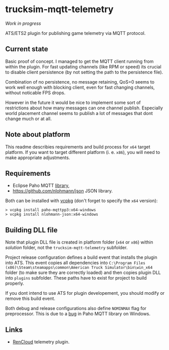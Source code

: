 # trucksim-mqtt-telemetry

*Work in progress*

ATS/ETS2 plugin for publishing game telemetry via MQTT protocol.

## Current state

Basic proof of concept. I managed to get the MQTT client running from within the plugin. For fast updating channels
(like RPM or speed) its crucial to disable client persistence (by not setting the path to the persistence file).

Combination of no persistence, no message retaining, QoS=0 seems to work well enough with blocking client, even for 
fast changing channels, without noticable FPS drops.

However in the future it would be nice to implement some sort of restrictions about how many messages can one channel publish.
Especially world placement channel seems to publish a lot of messages that dont change much or at all.

## Note about platform

This readme describies requirements and build process for ``x64`` target platform. If you want to target different platform
(i. e. ``x86``), you will need to make appropriate adjustments.

## Requirements

* Eclipse Paho MQTT [library](https://github.com/eclipse/paho.mqtt.cpp), 
* https://github.com/nlohmann/json JSON library.

Both can be installed with [vcpkg](https://vcpkg.io/en/index.html) (don't forget to specify the ``x64`` version):

```
> vcpkg install paho-mqttpp3:x64-windows
> vcpkg install nlohmann-json:x64-windows
```

## Building DLL file

Note that plugin DLL file is created in platform folder (``x64`` or ``x86``) within *solution* folder, not the ``trucksim-mqtt-telemetry`` subfolder.

Project release configuration defines a build event that installs the plugin into ATS. This event copies all dependencies into 
``C:\Program Files (x86)\Steam\steamapps\common\American Truck Simulator\bin\win_x64`` folder (to make sure they are correctly loaded)
and then copies plugin DLL into ``plugins`` subfolder. These paths have to exist for project to build properly.

If you dont intend to use ATS for plugin developement, you should modify or remove this build event.

Both debug and release configurations also define ``NOMINMAX`` flag for preprocessor. This is due to a [bug](https://github.com/eclipse/paho.mqtt.cpp/issues/226) in Paho MQTT library on Windows.

## Links

* [RenCloud](https://github.com/RenCloud/scs-sdk-plugin) telemetry plugin.